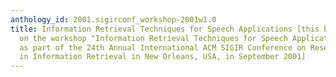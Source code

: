 ```yaml
---
anthology_id: 2001.sigirconf_workshop-2001w1.0
title: Information Retrieval Techniques for Speech Applications [this book is based
  on the workshop "Information Retrieval Techniques for Speech Applications", held
  as part of the 24th Annual International ACM SIGIR Conference on Research and Development
  in Information Retrieval in New Orleans, USA, in September 2001]
---
```

